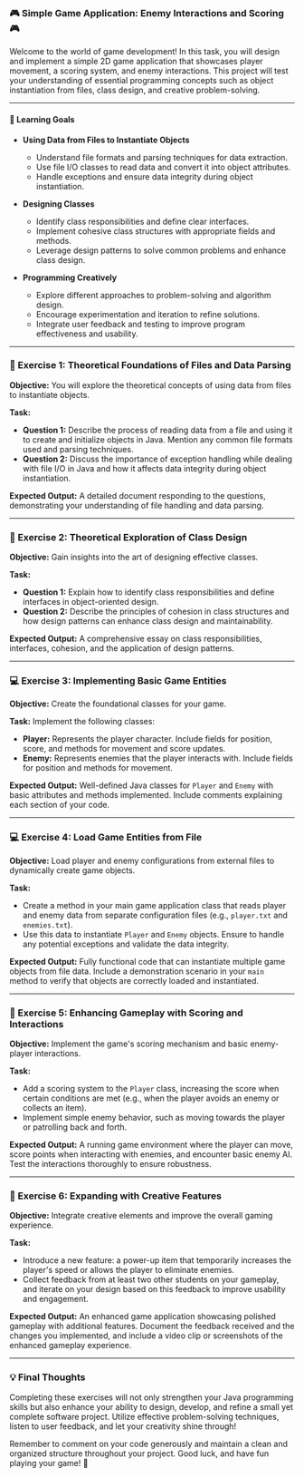 ### 🎮 Simple Game Application: Enemy Interactions and Scoring 🎮

Welcome to the world of game development! In this task, you will design and implement a simple 2D game application that showcases player movement, a scoring system, and enemy interactions. This project will test your understanding of essential programming concepts such as object instantiation from files, class design, and creative problem-solving.

---

#### **🎯 Learning Goals**
- **Using Data from Files to Instantiate Objects**
  - Understand file formats and parsing techniques for data extraction.
  - Use file I/O classes to read data and convert it into object attributes.
  - Handle exceptions and ensure data integrity during object instantiation.
  
- **Designing Classes**
  - Identify class responsibilities and define clear interfaces.
  - Implement cohesive class structures with appropriate fields and methods.
  - Leverage design patterns to solve common problems and enhance class design.

- **Programming Creatively**
  - Explore different approaches to problem-solving and algorithm design.
  - Encourage experimentation and iteration to refine solutions.
  - Integrate user feedback and testing to improve program effectiveness and usability.

---

### 📝 Exercise 1: Theoretical Foundations of Files and Data Parsing

**Objective:** You will explore the theoretical concepts of using data from files to instantiate objects.

**Task:**  
- **Question 1:** Describe the process of reading data from a file and using it to create and initialize objects in Java. Mention any common file formats used and parsing techniques.
- **Question 2:** Discuss the importance of exception handling while dealing with file I/O in Java and how it affects data integrity during object instantiation.

**Expected Output:** A detailed document responding to the questions, demonstrating your understanding of file handling and data parsing.

---

### 📝 Exercise 2: Theoretical Exploration of Class Design

**Objective:** Gain insights into the art of designing effective classes.

**Task:**  
- **Question 1:** Explain how to identify class responsibilities and define interfaces in object-oriented design.
- **Question 2:** Describe the principles of cohesion in class structures and how design patterns can enhance class design and maintainability.

**Expected Output:** A comprehensive essay on class responsibilities, interfaces, cohesion, and the application of design patterns.

---

### 💻 Exercise 3: Implementing Basic Game Entities

**Objective:** Create the foundational classes for your game.

**Task:** Implement the following classes:
- **Player:** Represents the player character. Include fields for position, score, and methods for movement and score updates.
- **Enemy:** Represents enemies that the player interacts with. Include fields for position and methods for movement.

**Expected Output:** Well-defined Java classes for `Player` and `Enemy` with basic attributes and methods implemented. Include comments explaining each section of your code.

---

### 💻 Exercise 4: Load Game Entities from File

**Objective:** Load player and enemy configurations from external files to dynamically create game objects.

**Task:**  
- Create a method in your main game application class that reads player and enemy data from separate configuration files (e.g., `player.txt` and `enemies.txt`).
- Use this data to instantiate `Player` and `Enemy` objects. Ensure to handle any potential exceptions and validate the data integrity.

**Expected Output:** Fully functional code that can instantiate multiple game objects from file data. Include a demonstration scenario in your `main` method to verify that objects are correctly loaded and instantiated.

---

### 🚀 Exercise 5: Enhancing Gameplay with Scoring and Interactions

**Objective:** Implement the game's scoring mechanism and basic enemy-player interactions.

**Task:**  
- Add a scoring system to the `Player` class, increasing the score when certain conditions are met (e.g., when the player avoids an enemy or collects an item).
- Implement simple enemy behavior, such as moving towards the player or patrolling back and forth.

**Expected Output:** A running game environment where the player can move, score points when interacting with enemies, and encounter basic enemy AI. Test the interactions thoroughly to ensure robustness.

---

### 🚀 Exercise 6: Expanding with Creative Features

**Objective:** Integrate creative elements and improve the overall gaming experience.

**Task:**  
- Introduce a new feature: a power-up item that temporarily increases the player's speed or allows the player to eliminate enemies.
- Collect feedback from at least two other students on your gameplay, and iterate on your design based on this feedback to improve usability and engagement.

**Expected Output:** An enhanced game application showcasing polished gameplay with additional features. Document the feedback received and the changes you implemented, and include a video clip or screenshots of the enhanced gameplay experience.

---

### 💡 Final Thoughts

Completing these exercises will not only strengthen your Java programming skills but also enhance your ability to design, develop, and refine a small yet complete software project. Utilize effective problem-solving techniques, listen to user feedback, and let your creativity shine through!

Remember to comment on your code generously and maintain a clean and organized structure throughout your project. Good luck, and have fun playing your game! 🎉